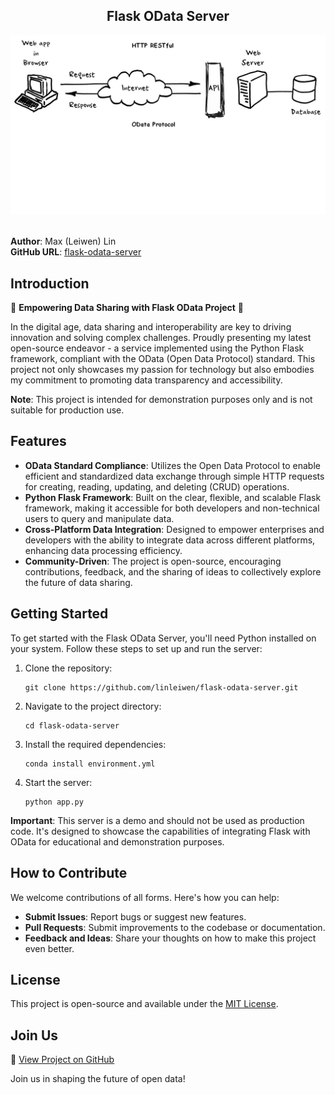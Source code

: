 <h2 align="center">
  Flask OData Server<br/>
</h2>
<div align="center">
  <img alt="Demo" src="./Images/pyOdata.png" />
</div>
<br/>
<center>
</center>

**Author**: Max (Leiwen) Lin  
**GitHub URL**: [flask-odata-server](https://github.com/linleiwen/flask-odata-server)


## Introduction

🚀 **Empowering Data Sharing with Flask OData Project** 🚀

In the digital age, data sharing and interoperability are key to driving innovation and solving complex challenges. Proudly presenting my latest open-source endeavor - a service implemented using the Python Flask framework, compliant with the OData (Open Data Protocol) standard. This project not only showcases my passion for technology but also embodies my commitment to promoting data transparency and accessibility.

**Note**: This project is intended for demonstration purposes only and is not suitable for production use.

## Features

- **OData Standard Compliance**: Utilizes the Open Data Protocol to enable efficient and standardized data exchange through simple HTTP requests for creating, reading, updating, and deleting (CRUD) operations.
- **Python Flask Framework**: Built on the clear, flexible, and scalable Flask framework, making it accessible for both developers and non-technical users to query and manipulate data.
- **Cross-Platform Data Integration**: Designed to empower enterprises and developers with the ability to integrate data across different platforms, enhancing data processing efficiency.
- **Community-Driven**: The project is open-source, encouraging contributions, feedback, and the sharing of ideas to collectively explore the future of data sharing.

## Getting Started

To get started with the Flask OData Server, you'll need Python installed on your system. Follow these steps to set up and run the server:

1. Clone the repository:
   ```
   git clone https://github.com/linleiwen/flask-odata-server.git
   ```
2. Navigate to the project directory:
   ```
   cd flask-odata-server
   ```
3. Install the required dependencies:
   ```
   conda install environment.yml
   ```
4. Start the server:
   ```
   python app.py
   ```

**Important**: This server is a demo and should not be used as production code. It's designed to showcase the capabilities of integrating Flask with OData for educational and demonstration purposes.

## How to Contribute

We welcome contributions of all forms. Here's how you can help:

- **Submit Issues**: Report bugs or suggest new features.
- **Pull Requests**: Submit improvements to the codebase or documentation.
- **Feedback and Ideas**: Share your thoughts on how to make this project even better.

## License

This project is open-source and available under the [MIT License](LICENSE).

## Join Us

🔗 [View Project on GitHub](https://github.com/linleiwen/flask-odata-server)

Join us in shaping the future of open data!
